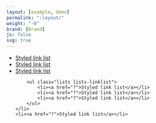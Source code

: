 ```yaml
---
layout: [example, demo]
permalink: ":layout/"
weight: "-0"
brand: [Brand]
js: false
svg: true
---
```


<ul class="lists lists-linklist">
	<li><a href="?">Styled link list</a></li>
	<li><a href="?">Styled link list</a></li>
	<li>
		<a href="?">Styled link list</a>

		<ul class="lists lists-linklist">
			<li><a href="?">Styled link list</a></li>
			<li><a href="?">Styled link list</a></li>
			<li><a href="?">Styled link list</a></li>
		</ul>
	</li>
	<li><a href="?">Styled link list</a></li>
</ul>
